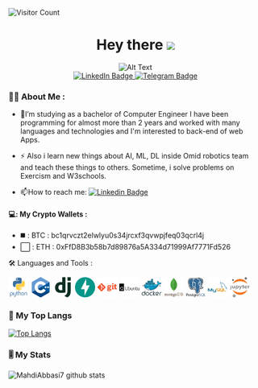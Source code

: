 ![Visitor Count](https://profile-counter.glitch.me/{MahdiAbbasi7}/count.svg)

<!--
**MahdiAbbasi7/MahdiAbbasi7** is a ✨ _special_ ✨ repository because its `README.md` (this file) appears on your GitHub profile.

Here are some ideas to get you started:

- 🔭 I’m currently working on ...
- 🌱 I’m currently learning ...
- 👯 I’m looking to collaborate on ...
- 🤔 I’m looking for help with ...
- 💬 Ask me about ...
- 📫 How to reach me: ...
- 😄 Pronouns: ...
- ⚡ Fun fact: ...
-->
<h1 align="center">
  Hey there
  <img src="https://media.giphy.com/media/hvRJCLFzcasrR4ia7z/giphy.gif" width="30px"/>
</h1>
<div id="badges" align="center">
  <img src="https://github.com/MahdiAbbasi7/MahdiAbbasi7/assets/77788727/328bf437-d886-4304-a47a-e0254abe51b6" alt="Alt Text" width="400" height="350">
</div>
<div id="badges" align="center">
  <a href="https://www.linkedin.com/in/mahdi-abbasi-a25212201/">
  <img src="https://img.shields.io/badge/LinkedIn-blue?style=for-the-badge&logo=linkedin&logoColor=white" alt="LinkedIn Badge"/>
  </a>
  <a href="https://t.me/@mhdiabasi2">
  <img src="https://img.shields.io/badge/Telegram-blue?style=for-the-badge&logo=telegram&logoColor=white" alt="Telegram Badge"/>
  </a>


</div>

### :man_technologist: About Me :
- :telescope:I’m studying as a bachelor of Computer Engineer I have been programming for almost more than 2 years and worked with many languages and technologies and I'm interested to back-end of web Apps.

- :zap: Also i learn new things about AI, ML, DL inside Omid robotics team and teach these things to others. Sometime, i solve problems on Exercism and W3schools.

- :mailbox:How to reach me:
[![Linkedin Badge](https://img.shields.io/badge/-Mahdi-blue?style=flat&logo=Linkedin&logoColor=white)](https://www.linkedin.com/in/mahdi-abbasi-a25212201)
  
 #### 💻: My Crypto Wallets :
- ◼️ : BTC : bc1qrvczt2elwlyu0s34jrcxf3qvwpjfeq03qcrl4j
- ⬜ : ETH : 0xFfD8B3b58b7d89876a5A334d71999Af7771Fd526
  
:hammer_and_wrench: Languages and Tools :
<div>
    <img src="https://github.com/devicons/devicon/blob/master/icons/python/python-original-wordmark.svg" title="PYTHON" **alt="PYTHON" width="40" height="40"/>
    <img src="https://github.com/devicons/devicon/blob/master/icons/cplusplus/cplusplus-original.svg" title="C++" **alt="C++" width="40" height="40"/>
    <img src="https://github.com/devicons/devicon/blob/master/icons/django/django-plain.svg" title="Django" **alt="Django" width="40" height="40"/>
    <img src="https://github.com/devicons/devicon/blob/master/icons/fastapi/fastapi-plain.svg" title="FastAPI" **alt="FastAPI" width="40" height="40"/>
    <img src="https://github.com/devicons/devicon/blob/master/icons/git/git-plain-wordmark.svg" title="Git" **alt="Git" width="40" height="40"/>
    <img src="https://github.com/devicons/devicon/blob/master/icons/ubuntu/ubuntu-plain-wordmark.svg" title="Ubuntu" **alt="Ubuntu" width="40" height="40"/>
    <img src="https://github.com/devicons/devicon/blob/master/icons/docker/docker-original-wordmark.svg" title="Docker" **alt="Docker" width="40" height="40"/>  
    <img src="https://github.com/devicons/devicon/blob/master/icons/mongodb/mongodb-original-wordmark.svg" title="MongoDB" **alt="MongoDB" width="40" height="40"/>
    <img src="https://github.com/devicons/devicon/blob/master/icons/postgresql/postgresql-original-wordmark.svg" title="Postgrsql" **alt="Postgrsql" width="40" height="40"/>
    <img src="https://github.com/devicons/devicon/blob/master/icons/mysql/mysql-original-wordmark.svg" title="Mysql" **alt="Mysql" width="40" height="40"/>
    <img src="https://github.com/devicons/devicon/blob/master/icons/jupyter/jupyter-original-wordmark.svg" title="Jupyter" **alt="Jupyter" width="40" height="40"/>
</div>


### 🐍 My Top Langs 
[![Top Langs](https://github-readme-stats-git-masterrstaa-rickstaa.vercel.app/api/top-langs/?username=MahdiAbbasi7&theme=cobalt)](https://github.com/MahdiAbbasi7/github-readme-stats)

### 🎚️ My Stats 


![MahdiAbbasi7 github stats](https://github-readme-stats.vercel.app/api?username=MahdiAbbasi7&show_icons=true&hide_border=false&theme=cobalt)
